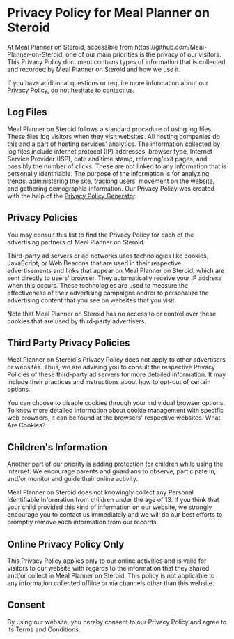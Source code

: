 <h1>Privacy Policy for Meal Planner on Steroid</h1>

<p>At Meal Planner on Steroid, accessible from https://github.com/Meal-Planner-on-Steroid, one of our main priorities is the privacy of our visitors. This Privacy Policy document contains types of information that is collected and recorded by Meal Planner on Steroid and how we use it.</p>

<p>If you have additional questions or require more information about our Privacy Policy, do not hesitate to contact us.</p>

<h2>Log Files</h2>

<p>Meal Planner on Steroid follows a standard procedure of using log files. These files log visitors when they visit websites. All hosting companies do this and a part of hosting services' analytics. The information collected by log files include internet protocol (IP) addresses, browser type, Internet Service Provider (ISP), date and time stamp, referring/exit pages, and possibly the number of clicks. These are not linked to any information that is personally identifiable. The purpose of the information is for analyzing trends, administering the site, tracking users' movement on the website, and gathering demographic information. Our Privacy Policy was created with the help of the <a href="https://www.privacypolicyonline.com/privacy-policy-generator/">Privacy Policy Generator</a>.</p>




<h2>Privacy Policies</h2>

<P>You may consult this list to find the Privacy Policy for each of the advertising partners of Meal Planner on Steroid.</p>

<p>Third-party ad servers or ad networks uses technologies like cookies, JavaScript, or Web Beacons that are used in their respective advertisements and links that appear on Meal Planner on Steroid, which are sent directly to users' browser. They automatically receive your IP address when this occurs. These technologies are used to measure the effectiveness of their advertising campaigns and/or to personalize the advertising content that you see on websites that you visit.</p>

<p>Note that Meal Planner on Steroid has no access to or control over these cookies that are used by third-party advertisers.</p>

<h2>Third Party Privacy Policies</h2>

<p>Meal Planner on Steroid's Privacy Policy does not apply to other advertisers or websites. Thus, we are advising you to consult the respective Privacy Policies of these third-party ad servers for more detailed information. It may include their practices and instructions about how to opt-out of certain options. </p>

<p>You can choose to disable cookies through your individual browser options. To know more detailed information about cookie management with specific web browsers, it can be found at the browsers' respective websites. What Are Cookies?</p>

<h2>Children's Information</h2>

<p>Another part of our priority is adding protection for children while using the internet. We encourage parents and guardians to observe, participate in, and/or monitor and guide their online activity.</p>

<p>Meal Planner on Steroid does not knowingly collect any Personal Identifiable Information from children under the age of 13. If you think that your child provided this kind of information on our website, we strongly encourage you to contact us immediately and we will do our best efforts to promptly remove such information from our records.</p>

<h2>Online Privacy Policy Only</h2>

<p>This Privacy Policy applies only to our online activities and is valid for visitors to our website with regards to the information that they shared and/or collect in Meal Planner on Steroid. This policy is not applicable to any information collected offline or via channels other than this website.</p>

<h2>Consent</h2>

<p>By using our website, you hereby consent to our Privacy Policy and agree to its Terms and Conditions.</p>
